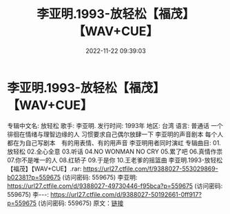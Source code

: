 ﻿---
title: 李亚明.1993-放轻松【福茂】【WAV+CUE】
date: 2022-11-22 09:39:03
categories: WAV车载音乐、镜像
tags: 华语中文
---
# 李亚明.1993-放轻松【福茂】【WAV+CUE】

专辑中文名: 放轻松
歌手: 李亚明.
发行时间: 1993年
地区: 台湾
语言: 普通话
一个徘徊在情绪与理智边缘的人
习惯要求自己偶尔放肆一下
李亚明的声音剧本
每个人都在为自己写剧本　有的用表情、有的用声音
李亚明用者同时演屸
专辑曲目:
01.放轻松
02.全心全意
03.听话
04.NO WONMAN NO CRY
05.累了吧
06.真情作祟
07.你不是唯一的人
08.红轿子
09.于是你
10.王老爹的摇篮曲
李亚明.1993-放轻松【福茂】【WAV+CUE】.rar: https://url27.ctfile.com/f/9388027-553029869-b02381?p=559675
(访问密码: 559675)
李亚明: https://url27.ctfile.com/d/9388027-49730446-f95bca?p=559675
(访问密码: 559675)
李---: https://url27.ctfile.com/d/9388027-50192661-0ff917?p=559675
(访问密码: 559675)
原文：[链接](https://blog.sina.com.cn/s/blog_1647c7e76010310cs.html)